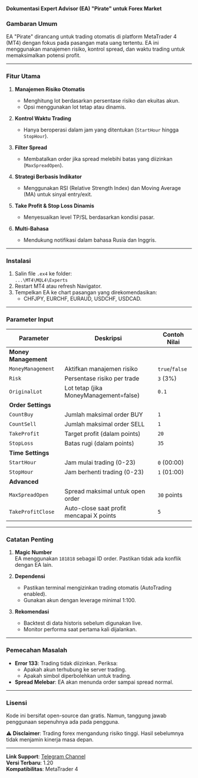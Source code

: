 **Dokumentasi Expert Advisor (EA) "Pirate" untuk Forex Market**

### **Gambaran Umum**
EA "Pirate" dirancang untuk trading otomatis di platform MetaTrader 4 (MT4) dengan fokus pada pasangan mata uang tertentu. EA ini menggunakan manajemen risiko, kontrol spread, dan waktu trading untuk memaksimalkan potensi profit.

---

### **Fitur Utama**
1. **Manajemen Risiko Otomatis**  
   - Menghitung lot berdasarkan persentase risiko dan ekuitas akun.
   - Opsi menggunakan lot tetap atau dinamis.

2. **Kontrol Waktu Trading**  
   - Hanya beroperasi dalam jam yang ditentukan (`StartHour` hingga `StopHour`).

3. **Filter Spread**  
   - Membatalkan order jika spread melebihi batas yang diizinkan (`MaxSpreadOpen`).

4. **Strategi Berbasis Indikator**  
   - Menggunakan RSI (Relative Strength Index) dan Moving Average (MA) untuk sinyal entry/exit.

5. **Take Profit & Stop Loss Dinamis**  
   - Menyesuaikan level TP/SL berdasarkan kondisi pasar.

6. **Multi-Bahasa**  
   - Mendukung notifikasi dalam bahasa Rusia dan Inggris.

---

### **Instalasi**
1. Salin file `.ex4` ke folder:  
   `...\MT4\MQL4\Experts`
2. Restart MT4 atau refresh Navigator.
3. Tempelkan EA ke chart pasangan yang direkomendasikan:
   - CHFJPY, EURCHF, EURAUD, USDCHF, USDCAD.

---

### **Parameter Input**
| Parameter | Deskripsi | Contoh Nilai |
|-----------|-----------|--------------|
| **Money Management** |
| `MoneyManagement` | Aktifkan manajemen risiko | `true`/`false` |
| `Risk` | Persentase risiko per trade | `3` (3%) |
| `OriginalLot` | Lot tetap (jika MoneyManagement=false) | `0.1` |
| **Order Settings** |
| `CountBuy` | Jumlah maksimal order BUY | `1` |
| `CountSell` | Jumlah maksimal order SELL | `1` |
| `TakeProfit` | Target profit (dalam points) | `20` |
| `StopLoss` | Batas rugi (dalam points) | `35` |
| **Time Settings** |
| `StartHour` | Jam mulai trading (0-23) | `0` (00:00) |
| `StopHour` | Jam berhenti trading (0-23) | `1` (01:00) |
| **Advanced** |
| `MaxSpreadOpen` | Spread maksimal untuk open order | `30` points |
| `TakeProfitClose` | Auto-close saat profit mencapai X points | `5` |

---

### **Catatan Penting**
1. **Magic Number**  
   EA menggunakan `181818` sebagai ID order. Pastikan tidak ada konflik dengan EA lain.

2. **Dependensi**  
   - Pastikan terminal mengizinkan trading otomatis (AutoTrading enabled).
   - Gunakan akun dengan leverage minimal 1:100.

3. **Rekomendasi**  
   - Backtest di data historis sebelum digunakan live.
   - Monitor performa saat pertama kali dijalankan.

---

### **Pemecahan Masalah**
- **Error 133**: Trading tidak diizinkan. Periksa:
  - Apakah akun terhubung ke server trading.
  - Apakah simbol diperbolehkan untuk trading.
- **Spread Melebar**: EA akan menunda order sampai spread normal.

---

### **Lisensi**
Kode ini bersifat open-source dan gratis. Namun, tanggung jawab penggunaan sepenuhnya ada pada pengguna.

⚠️ **Disclaimer**: Trading forex mengandung risiko tinggi. Hasil sebelumnya tidak menjamin kinerja masa depan.

---

**Link Support**: [Telegram Channel](https://t.me/zeenotjee)  
**Versi Terbaru**: 1.20  
**Kompatibilitas**: MetaTrader 4
